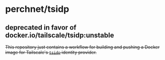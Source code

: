# perchnet/tsidp

## deprecated in favor of **docker.io/tailscale/tsidp:unstable**

~~This repository just contains a workflow for building and pushing a Docker image for Tailscale's [`tsidp`](https://github.com/tailscale/tailscale/tree/main/cmd/tsidp) identity provider.~~
